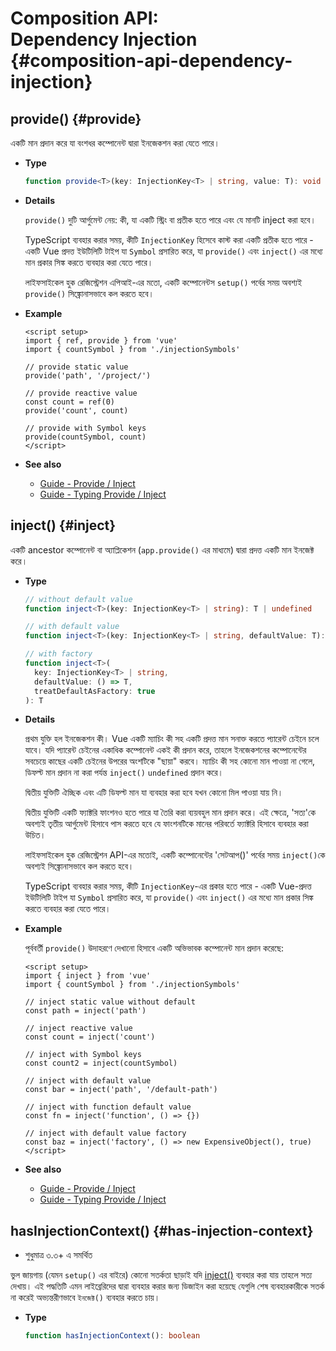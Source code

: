 # Composition API: <br>Dependency Injection {#composition-api-dependency-injection}

## provide() {#provide}

একটি মান প্রদান করে যা বংশধর কম্পোনেন্ট দ্বারা ইনজেকশন করা যেতে পারে।

- **Type**

  ```ts
  function provide<T>(key: InjectionKey<T> | string, value: T): void
  ```

- **Details**

  `provide()` দুটি আর্গুমেন্ট নেয়: কী, যা একটি স্ট্রিং বা প্রতীক হতে পারে এবং যে মানটি inject করা হবে।

  TypeScript ব্যবহার করার সময়, কীটি `InjectionKey` হিসেবে কাস্ট করা একটি প্রতীক হতে পারে - একটি Vue প্রদত্ত ইউটিলিটি টাইপ যা `Symbol` প্রসারিত করে, যা `provide()` এবং `inject()` এর মধ্যে মান প্রকার সিঙ্ক করতে ব্যবহার করা যেতে পারে।

  লাইফসাইকেল হুক রেজিস্ট্রেশন এপিআই-এর মতো, একটি কম্পোনেন্টস `setup()` পর্বের সময় অবশ্যই `provide()` সিঙ্ক্রোনাসভাবে কল করতে হবে।

- **Example**

  ```vue
  <script setup>
  import { ref, provide } from 'vue'
  import { countSymbol } from './injectionSymbols'

  // provide static value
  provide('path', '/project/')

  // provide reactive value
  const count = ref(0)
  provide('count', count)

  // provide with Symbol keys
  provide(countSymbol, count)
  </script>
  ```

- **See also**
  - [Guide - Provide / Inject](/guide/components/provide-inject)
  - [Guide - Typing Provide / Inject](/guide/typescript/composition-api#typing-provide-inject) <sup class="vt-badge ts" />

## inject() {#inject}

একটি ancestor কম্পোনেন্ট বা অ্যাপ্লিকেশন (`app.provide()` এর মাধ্যমে) দ্বারা প্রদত্ত একটি মান ইনজেক্ট করে।

- **Type**

  ```ts
  // without default value
  function inject<T>(key: InjectionKey<T> | string): T | undefined

  // with default value
  function inject<T>(key: InjectionKey<T> | string, defaultValue: T): T

  // with factory
  function inject<T>(
    key: InjectionKey<T> | string,
    defaultValue: () => T,
    treatDefaultAsFactory: true
  ): T
  ```

- **Details**

  প্রথম যুক্তি হল ইনজেকশন কী। Vue একটি ম্যাচিং কী সহ একটি প্রদত্ত মান সনাক্ত করতে প্যারেন্ট চেইনে চলে যাবে। যদি প্যারেন্ট চেইনের একাধিক কম্পোনেন্ট একই কী প্রদান করে, তাহলে ইনজেকশনের কম্পোনেন্টের সবচেয়ে কাছের একটি চেইনের উপরের অংশটিকে "ছায়া" করবে। ম্যাচিং কী সহ কোনো মান পাওয়া না গেলে, ডিফল্ট মান প্রদান না করা পর্যন্ত `inject()` `undefined` প্রদান করে।

  দ্বিতীয় যুক্তিটি ঐচ্ছিক এবং এটি ডিফল্ট মান যা ব্যবহার করা হবে যখন কোনো মিল পাওয়া যায় নি।

  দ্বিতীয় যুক্তিটি একটি ফ্যাক্টরি ফাংশনও হতে পারে যা তৈরি করা ব্যয়বহুল মান প্রদান করে। এই ক্ষেত্রে, 'সত্য'কে অবশ্যই তৃতীয় আর্গুমেন্ট হিসাবে পাস করতে হবে যে ফাংশনটিকে মানের পরিবর্তে ফ্যাক্টরি হিসাবে ব্যবহার করা উচিত।

  লাইফসাইকেল হুক রেজিস্ট্রেশন API-এর মতোই, একটি কম্পোনেন্টের 'সেটআপ()' পর্বের সময় `inject()`কে অবশ্যই সিঙ্ক্রোনাসভাবে কল করতে হবে।

  TypeScript ব্যবহার করার সময়, কীটি `InjectionKey`-এর প্রকার হতে পারে - একটি Vue-প্রদত্ত ইউটিলিটি টাইপ যা `Symbol` প্রসারিত করে, যা `provide()` এবং `inject()` এর মধ্যে মান প্রকার সিঙ্ক করতে ব্যবহার করা যেতে পারে।

- **Example**

  পূর্ববর্তী `provide()` উদাহরণে দেখানো হিসাবে একটি অভিভাবক কম্পোনেন্ট মান প্রদান করেছে:

  ```vue
  <script setup>
  import { inject } from 'vue'
  import { countSymbol } from './injectionSymbols'

  // inject static value without default
  const path = inject('path')

  // inject reactive value
  const count = inject('count')

  // inject with Symbol keys
  const count2 = inject(countSymbol)

  // inject with default value
  const bar = inject('path', '/default-path')

  // inject with function default value
  const fn = inject('function', () => {})

  // inject with default value factory
  const baz = inject('factory', () => new ExpensiveObject(), true)
  </script>
  ```
  
- **See also**
  - [Guide - Provide / Inject](/guide/components/provide-inject)
  - [Guide - Typing Provide / Inject](/guide/typescript/composition-api#typing-provide-inject) <sup class="vt-badge ts" />

## hasInjectionContext() {#has-injection-context}

- শুধুমাত্র ৩.৩+ এ সমর্থিত

ভুল জায়গায় (যেমন `setup()` এর বাইরে) কোনো সতর্কতা ছাড়াই যদি [inject()](#inject) ব্যবহার করা যায় তাহলে সত্য দেখায়। এই পদ্ধতিটি এমন লাইব্রেরিদের দ্বারা ব্যবহার করার জন্য ডিজাইন করা হয়েছে যেগুলি শেষ ব্যবহারকারীকে সতর্ক না করেই অভ্যন্তরীণভাবে `ইনজেক্ট()` ব্যবহার করতে চায়।

- **Type**

  ```ts
  function hasInjectionContext(): boolean
  ```
